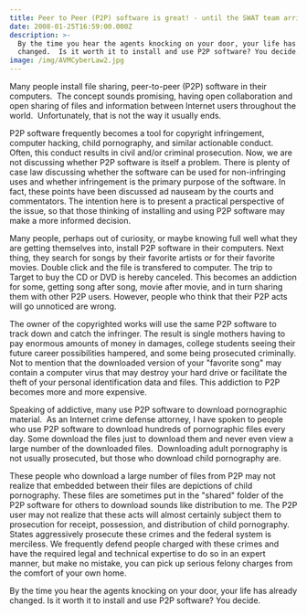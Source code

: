 ```yaml
---
title: Peer to Peer (P2P) software is great! - until the SWAT team arrives
date: 2008-01-25T16:59:00.000Z
description: >-
  By the time you hear the agents knocking on your door, your life has already
  changed.  Is it worth it to install and use P2P software? You decide.
image: /img/AVMCyberLaw2.jpg
---
```

Many people install file sharing, peer-to-peer (P2P) software in their computers.&nbsp; The concept sounds promising, having open collaboration and open sharing of files and information between Internet users throughout the world.&nbsp; Unfortunately, that is not the way it usually ends.

P2P software frequently becomes a tool for copyright infringement, computer hacking, child pornography, and similar actionable conduct. Often, this conduct results in civil and/or criminal prosecution.  Now, we are not discussing whether P2P software is itself a problem. There is plenty of case law discussing whether the software can be used for non-infringing uses and whether infringement is the primary purpose of the software. In fact, these points have been discussed ad nauseam by the courts and commentators. The intention here is to present a practical perspective of the issue, so that those thinking of installing and using P2P software may make a more informed decision.

Many people, perhaps out of curiosity, or maybe knowing full well what they are getting themselves into, install P2P software in their computers. Next thing, they search for songs by their favorite artists or for their favorite movies. Double click and the file is transfered to computer. The trip to Target to buy the CD or DVD is hereby canceled. This becomes an addiction for some, getting song after song, movie after movie, and in turn sharing them with other P2P users. However, people who think that their P2P acts will go unnoticed are wrong. 

The owner of the copyrighted works will use the same P2P software to track down and catch the infringer. The result is single mothers having to pay enormous amounts of money in damages, college students seeing their future career possibilities hampered, and some being prosecuted criminally. Not to mention that the downloaded version of your "favorite song" may contain a computer virus that may destroy your hard drive or facilitate the theft of your personal identification data and files. This addiction to P2P becomes more and more expensive.

Speaking of addictive, many use P2P software to download pornographic material.&nbsp; As an  Internet crime defense attorney, I have spoken to people who use P2P software to download hundreds of pornographic files every day. Some download the files just to download them and never even view a large number of the downloaded files.&nbsp; Downloading adult pornography is not usually prosecuted, but those who download child pornography are.

These people who download a large number of files from P2P may not realize that embedded between their files are depictions of child pornography. These files are sometimes put in the "shared" folder of the P2P software for others to download sounds like distribution to me. The P2P user may not realize that these acts will almost certainly subject them to prosecution for receipt, possession, and distribution of child pornography.&nbsp; States aggressively prosecute these crimes and the federal system is merciless. We frequently defend people charged with these crimes and have the  required legal and technical expertise to do so in an expert manner, but make no mistake, you can pick up serious felony charges from the comfort of your own home.

By the time you hear the agents knocking on your door, your life has already changed.  Is it worth it to install and use P2P software? You decide.
